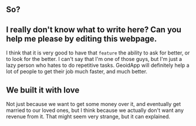 ## So?

## I really don't know what to write here? Can you help me please by editing this webpage.

I think that it is very good to have that `feature` the ability to ask for better, or to look for the better. I can't say that I'm one of those guys, but I'm just a lazy person who hates to do repetitive tasks. GeoidApp will definitely help a lot of people to get their job much faster, and much better.

## We built it with love

Not just because we want to get some money over it, and eventually get married to our loved ones, but I think because we actually don't want any revenue from it. That might seem very strange, but it can explained.
